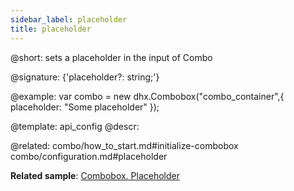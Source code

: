 ```yaml
---
sidebar_label: placeholder
title: placeholder
---          
```


@short: sets a placeholder in the input of Combo

@signature: {'placeholder?: string;'}

@example: 
var combo = new dhx.Combobox("combo_container",{
    placeholder: "Some placeholder"
});

@template:	api_config
@descr: 

@related: combo/how_to_start.md#initialize-combobox
combo/configuration.md#placeholder

**Related sample**: [Combobox. Placeholder](https://snippet.dhtmlx.com/759z23gh)